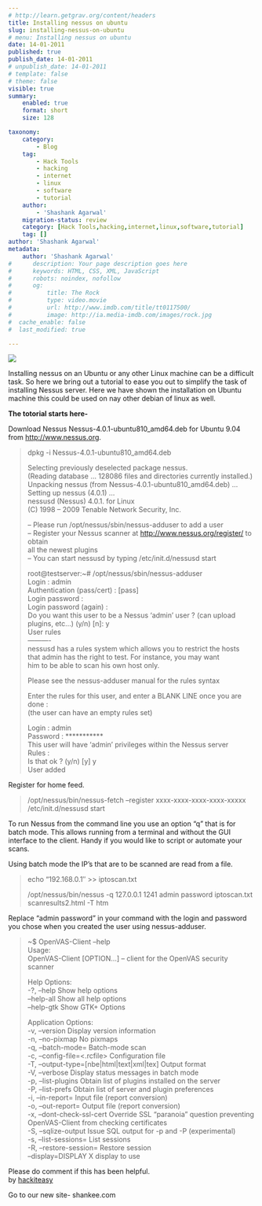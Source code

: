 ```yaml
---
# http://learn.getgrav.org/content/headers
title: Installing nessus on ubuntu
slug: installing-nessus-on-ubuntu
# menu: Installing nessus on ubuntu
date: 14-01-2011
published: true
publish_date: 14-01-2011
# unpublish_date: 14-01-2011
# template: false
# theme: false
visible: true
summary:
    enabled: true
    format: short
    size: 128

taxonomy:
    category:
        - Blog
    tag:
        - Hack Tools
        - hacking
        - internet
        - linux
        - software
        - tutorial
    author:
        - 'Shashank Agarwal'
    migration-status: review
    category: [Hack Tools,hacking,internet,linux,software,tutorial]
    tag: []
author: 'Shashank Agarwal'
metadata:
    author: 'Shashank Agarwal'
#      description: Your page description goes here
#      keywords: HTML, CSS, XML, JavaScript
#      robots: noindex, nofollow
#      og:
#          title: The Rock
#          type: video.movie
#          url: http://www.imdb.com/title/tt0117500/
#          image: http://ia.media-imdb.com/images/rock.jpg
#  cache_enable: false
#  last_modified: true

---
```


[![](http://1.bp.blogspot.com/_V2JZuLkPrjQ/TTHxHtEWcXI/AAAAAAAAI48/P-OAEDciKpA/s200/nessus.jpg)](http://1.bp.blogspot.com/_V2JZuLkPrjQ/TTHxHtEWcXI/AAAAAAAAI48/P-OAEDciKpA/s1600/nessus.jpg)

Installing nessus on an Ubuntu or any other Linux machine can be a difficult task. So here we bring out a tutorial to ease you out to simplify the task of installing Nessus server. Here we have shown the installation on Ubuntu machine this could be used on nay other debian of linux as well.

**The totorial starts here-**

Download Nessus Nessus-4.0.1-ubuntu810\_amd64.deb for Ubuntu 9.04 from http://www.nessus.org.

> dpkg -i Nessus-4.0.1-ubuntu810\_amd64.deb
> 
> Selecting previously deselected package nessus.  
> (Reading database … 128086 files and directories currently installed.)  
> Unpacking nessus (from Nessus-4.0.1-ubuntu810\_amd64.deb) …  
> Setting up nessus (4.0.1) …  
> nessusd (Nessus) 4.0.1. for Linux  
> (C) 1998 – 2009 Tenable Network Security, Inc.
> 
> – Please run /opt/nessus/sbin/nessus-adduser to add a user  
> – Register your Nessus scanner at http://www.nessus.org/register/ to obtain  
> all the newest plugins  
> – You can start nessusd by typing /etc/init.d/nessusd start
> 
> root@testserver:~# /opt/nessus/sbin/nessus-adduser  
> Login : admin  
> Authentication (pass/cert) : [pass]  
> Login password :  
> Login password (again) :  
> Do you want this user to be a Nessus ‘admin’ user ? (can upload plugins, etc…) (y/n) [n]: y  
> User rules  
> ———-  
> nessusd has a rules system which allows you to restrict the hosts  
> that admin has the right to test. For instance, you may want  
> him to be able to scan his own host only.
> 
> Please see the nessus-adduser manual for the rules syntax
> 
> Enter the rules for this user, and enter a BLANK LINE once you are done :  
> (the user can have an empty rules set)
> 
> Login : admin  
> Password : \*\*\*\*\*\*\*\*\*\*\*  
> This user will have ‘admin’ privileges within the Nessus server  
> Rules :  
> Is that ok ? (y/n) [y] y  
> User added

Register for home feed.

> /opt/nessus/bin/nessus-fetch –register xxxx-xxxx-xxxx-xxxx-xxxxx  
> /etc/init.d/nessusd start

To run Nessus from the command line you use an option “q” that is for batch mode. This allows running from a terminal and without the GUI interface to the client. Handy if you would like to script or automate your scans.

Using batch mode the IP’s that are to be scanned are read from a file.

> echo “192.168.0.1″ >> iptoscan.txt
> 
> /opt/nessus/bin/nessus -q 127.0.0.1 1241 admin password iptoscan.txt scanresults2.html -T htm

Replace “admin password” in your command with the login and password you chose when you created the user using nessus-adduser.

> ~$ OpenVAS-Client –help  
> Usage:  
> OpenVAS-Client [OPTION…] – client for the OpenVAS security scanner
> 
> Help Options:  
> -?, –help Show help options  
> –help-all Show all help options  
> –help-gtk Show GTK+ Options
> 
> Application Options:  
> -v, –version Display version information  
> -n, –no-pixmap No pixmaps  
> -q, –batch-mode= Batch-mode scan  
> -c, –config-file=<.rcfile> Configuration file  
> -T, –output-type=[nbe|html|text|xml|tex] Output format  
> -V, –verbose Display status messages in batch mode  
> -p, –list-plugins Obtain list of plugins installed on the server  
> -P, –list-prefs Obtain list of server and plugin preferences  
> -i, –in-report= Input file (report conversion)  
> -o, –out-report= Output file (report conversion)  
> -x, –dont-check-ssl-cert Override SSL “paranoia” question preventing OpenVAS-Client from checking certificates  
> -S, –sqlize-output Issue SQL output for -p and -P (experimental)  
> -s, –list-sessions= List sessions  
> -R, –restore-session= Restore session  
> –display=DISPLAY X display to use

Please do comment if this has been helpful.  
by [hackiteasy](http://www.hackiteasy.com/)

Go to our new site- shankee.com
